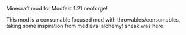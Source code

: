 Minecraft mod for Modfest 1.21 neoforge!

This mod is a consumable focused mod with throwables/consumables, taking some inspiration from medieval alchemy!
sneak was here
